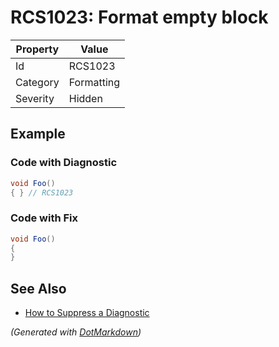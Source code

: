 # RCS1023: Format empty block

| Property | Value      |
| -------- | ---------- |
| Id       | RCS1023    |
| Category | Formatting |
| Severity | Hidden     |

## Example

### Code with Diagnostic

```csharp
void Foo()
{ } // RCS1023
```

### Code with Fix

```csharp
void Foo()
{
}
```

## See Also

* [How to Suppress a Diagnostic](../HowToConfigureAnalyzers.md#how-to-suppress-a-diagnostic)


*\(Generated with [DotMarkdown](http://github.com/JosefPihrt/DotMarkdown)\)*